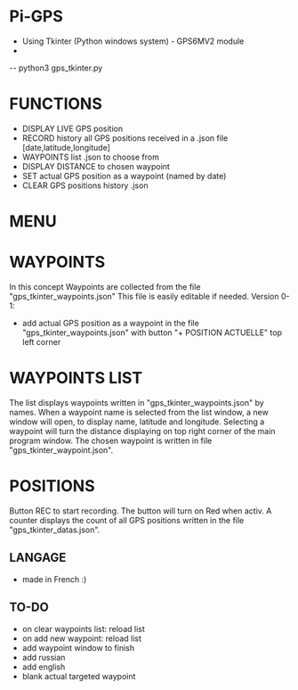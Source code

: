 # Pi-GPS
+ Using Tkinter (Python windows system) - GPS6MV2 module
+ 

-- python3 gps_tkinter.py

# FUNCTIONS
- DISPLAY LIVE GPS position
- RECORD history all GPS positions received in a .json file [date,latitude,longitude]
- WAYPOINTS list .json to choose from
- DISPLAY DISTANCE to chosen waypoint
- SET actual GPS position as a waypoint (named by date)
- CLEAR GPS positions history .json

# MENU

# WAYPOINTS
In this concept Waypoints are collected from the file "gps_tkinter_waypoints.json"
This file is easily editable if needed.
Version 0-1:
  - add actual GPS position as a waypoint in the file "gps_tkinter_waypoints.json" with button "+ POSITION ACTUELLE" top left corner

# WAYPOINTS LIST
The list displays waypoints written in "gps_tkinter_waypoints.json" by names.
When a waypoint name is selected from the list window,
a new window will open, to display name, latitude and longitude.
Selecting a waypoint will turn the distance displaying on top right corner of the main program window.
The chosen waypoint is written in file "gps_tkinter_waypoint.json".

# POSITIONS
Button REC to start recording.
The button will turn on Red when activ.
A counter displays the count of all GPS positions written in the file "gps_tkinter_datas.json".

## LANGAGE
- made in French :)

## TO-DO
- on clear waypoints list: reload list
- on add new waypoint: reload list
- add waypoint window to finish
- add russian
- add english
- blank actual targeted waypoint
